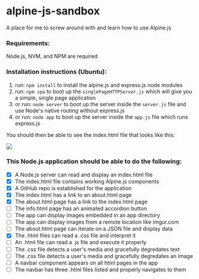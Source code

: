 # alpine-js-sandbox
A place for me to screw around with and learn how to use Alpine.js

### Requirements:

Node.js, NVM, and NPM are required

### Installation instructions (Ubuntu):

1. run: `npm install` to install the alpine.js and express.js node modules
2. run: `npm spa` to boot up the `singlePageHTTPServer.js` which will give you a simple, single page application
3. or run: `node server` to boot up the server inside the `server.js` file and use Node's native routing without express.js
4. or run: `node app` to boot up the server inside the `app.js` file which runs express.js

You should then be able to see the index.html file that looks like this:

![](https://i.imgur.com/gJhua2i.jpg)

### This Node.js application should be able to do the following:

- [x] A Node.js server can read and display an index.html file
- [x] The index.html file contains working Alpine.js components
- [x] A GitHub repo is established for the application
- [x] The index.html has a link to an about.html page
- [x] The about.html page has a link to the index.html page
- [ ] The info.html page has an animated accordion button
- [ ] The app can display images embedded in an app directory
- [ ] The app can display images from a remote location like imgur.com
- [ ] The about.html page can iterate on a JSON file and display data
- [x] The .html files can read a .css file and interpret it
- [ ] An .html file can read a .js file and execute it properly
- [ ] The .css file detects a user's media and gracefully degredates text
- [ ] The .css file detects a user's media and gracefully degredates an image
- [ ] A navbar component appears on all html pages in the app
- [ ] The navbar has three .html files listed and properly navigates to them
